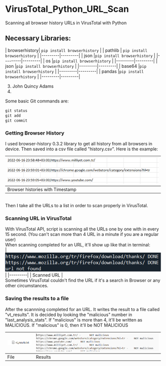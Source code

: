# VirusTotal_Python_URL_Scan
Scanning all browser history URLs in VirusTotal with Python

## Necessary Libraries:
| browserhistory|  ``` pip install browserhistory ``` |
| pathlib | ``` pip install browserhistory ``` |
|---------|---------|
| json |``` pip install browserhistory ``` |
|---------|---------|
| os |``` pip install browserhistory ``` |
|---------|---------|
| json |``` pip install browserhistory ``` |
|---------|---------|
| base64 |``` pip install browserhistory ``` |
|---------|---------|
| pandas |``` pip install browserhistory ``` |
|---------|---------|

3. John Quincy Adams
4. 
Some basic Git commands are:
```
git status
git add
git commit
```

### Getting Browser History
I used browser-history 0.3.2 library to get all history from all browsers in device. Then saved into a csv file called "history.csv". Here is the example:
<br>


|<img src="Image/history.png">|
|---------|
| Browser histories with Timestamp |

<br>
Then I take all the URLs to a list in order to scan properly in VirusTotal.

<br>

### Scanning URL in VirusTotal
With VirusTotal API, script is scanning all the URLs one by one with in every 15 second. (You can't scan more than 4 URL in a minute if you are a regular user)
<br>
When scanning completed for an URL, it'll show up like that in terminal:
<br>
|<img src="Image/scan.png">|
|---------|
| Scanned URL |
<br> 
Sometimes VirusTotal couldn't find the URL if it's a search in Browser or any other circumstances.

### Saving the results to a file
After the scannning completed for an URL. It writes the result to a file called "vt_results". It is decided by looking the "malicious" number in "last_analysis_stats". If "malicious" is more than 4, it'll be written as MALICIOUS. If "malicious" is 0, then it'll be NOT MALICIOUS

|<img src="Image/vt_results.png">|<img src="Image/results.png">|
|---------|---------|
| File | Results |
